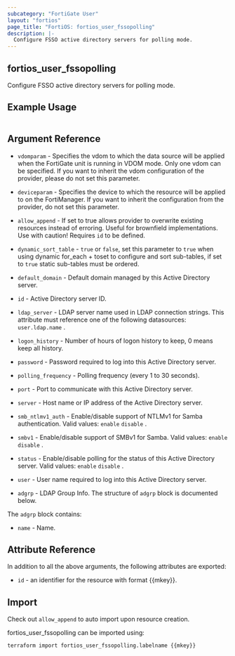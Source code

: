 ```yaml
---
subcategory: "FortiGate User"
layout: "fortios"
page_title: "FortiOS: fortios_user_fssopolling"
description: |-
  Configure FSSO active directory servers for polling mode.
---
```


## fortios_user_fssopolling
Configure FSSO active directory servers for polling mode.

## Example Usage

```hcl

```

## Argument Reference
* `vdomparam` - Specifies the vdom to which the data source will be applied when the FortiGate unit is running in VDOM mode. Only one vdom can be specified. If you want to inherit the vdom configuration of the provider, please do not set this parameter.
* `deviceparam` - Specifies the device to which the resource will be applied to on the FortiManager. If you want to inherit the configuration from the provider, do not set this parameter.
* `allow_append` - If set to true allows provider to overwrite existing resources instead of erroring. Useful for brownfield implementations. Use with caution! Requires `id` to be defined.
* `dynamic_sort_table` - `true` or `false`, set this parameter to `true` when using dynamic for_each + toset to configure and sort sub-tables, if set to `true` static sub-tables must be ordered.

* `default_domain` - Default domain managed by this Active Directory server.
* `id` - Active Directory server ID.
* `ldap_server` - LDAP server name used in LDAP connection strings. This attribute must reference one of the following datasources: `user.ldap.name` .
* `logon_history` - Number of hours of logon history to keep, 0 means keep all history.
* `password` - Password required to log into this Active Directory server.
* `polling_frequency` - Polling frequency (every 1 to 30 seconds).
* `port` - Port to communicate with this Active Directory server.
* `server` - Host name or IP address of the Active Directory server.
* `smb_ntlmv1_auth` - Enable/disable support of NTLMv1 for Samba authentication. Valid values: `enable` `disable` .
* `smbv1` - Enable/disable support of SMBv1 for Samba. Valid values: `enable` `disable` .
* `status` - Enable/disable polling for the status of this Active Directory server. Valid values: `enable` `disable` .
* `user` - User name required to log into this Active Directory server.
* `adgrp` - LDAP Group Info. The structure of `adgrp` block is documented below.

The `adgrp` block contains:

* `name` - Name.

## Attribute Reference

In addition to all the above arguments, the following attributes are exported:
* `id` - an identifier for the resource with format {{mkey}}.

## Import

Check out `allow_append` to auto import upon resource creation.

fortios_user_fssopolling can be imported using:
```sh
terraform import fortios_user_fssopolling.labelname {{mkey}}
```
